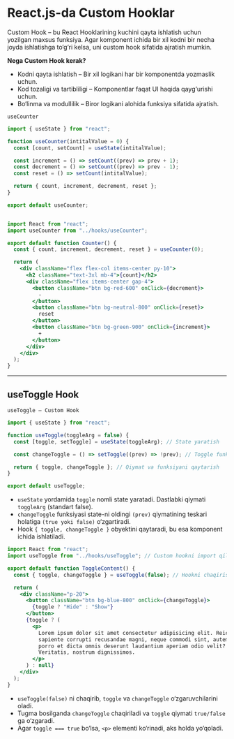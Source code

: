 # **React.js-da Custom Hooklar**

Custom Hook – bu React Hooklarining kuchini qayta ishlatish uchun yozilgan maxsus funksiya. Agar komponent ichida bir xil kodni bir necha joyda ishlatishga to‘g‘ri kelsa, uni custom hook sifatida ajratish mumkin.

**Nega Custom Hook kerak?**

- Kodni qayta ishlatish – Bir xil logikani har bir komponentda yozmaslik uchun.
- Kod tozaligi va tartibliligi – Komponentlar faqat UI haqida qayg‘urishi uchun.
- Bo‘linma va modullilik – Biror logikani alohida funksiya sifatida ajratish.

`useCounter`

```jsx
import { useState } from "react";

function useCounter(intitalValue = 0) {
  const [count, setCount] = useState(intitalValue);

  const increment = () => setCount((prev) => prev + 1);
  const decrement = () => setCount((prev) => prev - 1);
  const reset = () => setCount(intitalValue);

  return { count, increment, decrement, reset };
}

export default useCounter;


import React from "react";
import useCounter from "../hooks/useCounter";

export default function Counter() {
  const { count, increment, decrement, reset } = useCounter(0);

  return (
    <div className="flex flex-col items-center py-10">
      <h2 className="text-3xl mb-4">{count}</h2>
      <div className="flex items-center gap-4">
        <button className="btn bg-red-600" onClick={decrement}>
          -
        </button>
        <button className="btn bg-neutral-800" onClick={reset}>
          reset
        </button>
        <button className="btn bg-green-900" onClick={increment}>
          +
        </button>
      </div>
    </div>
  );
}

```

---

## **useToggle Hook**

`useToggle – Custom Hook`

```jsx
import { useState } from "react";

function useToggle(toggleArg = false) {
  const [toggle, setToggle] = useState(toggleArg); // State yaratish

  const changeToggle = () => setToggle((prev) => !prev); // Toggle funksiyasi

  return { toggle, changeToggle }; // Qiymat va funksiyani qaytarish
}

export default useToggle;
```

- `useState` yordamida `toggle` nomli state yaratadi. Dastlabki qiymati `toggleArg` (standart false).
- `changeToggle` funksiyasi state-ni oldingi `(prev)` qiymatining teskari holatiga `(true yoki false)` o‘zgartiradi.
- Hook `{ toggle, changeToggle }` obyektini qaytaradi, bu esa komponent ichida ishlatiladi.

```jsx
import React from "react";
import useToggle from "../hooks/useToggle"; // Custom hookni import qilish

export default function ToggleContent() {
  const { toggle, changeToggle } = useToggle(false); // Hookni chaqirish

  return (
    <div className="p-20">
      <button className="btn bg-blue-800" onClick={changeToggle}>
        {toggle ? "Hide" : "Show"}
      </button>
      {toggle ? (
        <p>
          Lorem ipsum dolor sit amet consectetur adipisicing elit. Reiciendis
          sapiente corrupti recusandae magni, neque commodi sint, autem vel,
          porro et dicta omnis deserunt laudantium aperiam odio velit?
          Veritatis, nostrum dignissimos.
        </p>
      ) : null}
    </div>
  );
}
```

- `useToggle(false)` ni chaqirib, `toggle` va `changeToggle` o‘zgaruvchilarini oladi.
- Tugma bosilganda `changeToggle` chaqiriladi va `toggle` qiymati `true/false` ga o‘zgaradi.
- Agar `toggle === true` bo‘lsa, `<p>` elementi ko‘rinadi, aks holda yo‘qoladi.
